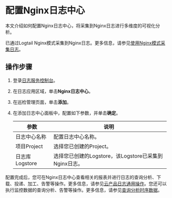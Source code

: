# 配置Nginx日志中心

本文介绍如何配置Nginx日志中心，将采集到Nginx日志进行多维度的可视化分析。

已通过Logtail Nginx模式采集到Nginx日志。更多信息，请参见[使用Nginx模式采集日志](/cn.zh-CN/数据采集/Logtail采集/采集文本日志/使用Nginx模式采集日志.md)。

## 操作步骤

1.  登录[日志服务控制台](https://sls.console.aliyun.com)。

2.  在日志应用区域，单击**Nginx日志中心**。

3.  在巡检管理页面，单击**添加**。

4.  在添加日志中心面板中，配置如下参数，并单击**确定**。

    |参数|说明|
    |--|--|
    |日志中心名称|配置日志中心名称。|
    |项目Project|选择您已创建的Project。|
    |日志库Logstore|选择您已创建的Logstore，该Logstore已采集到Nginx日志。|


配置完成后，您可在Nginx日志中心查看相关的报表并进行日志的查询分析、下载、投递、加工、告警等操作。更多信息，请参见[云产品日志通用操作](/cn.zh-CN/数据采集/云产品日志采集/云产品日志通用操作.md)。您还可以执行监控数据的查询分析、告警等操作。更多信息，请参见[查询分析时序数据](/cn.zh-CN/时序存储/查询与分析/查询分析时序数据.md)。

